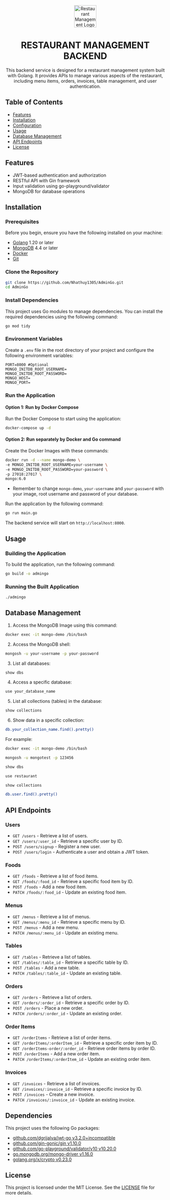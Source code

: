 <div align="center">
  <img src="images/logo.png" alt="Restaurant Management Logo" width="70"/>
</div>

<h1 align="center">RESTAURANT MANAGEMENT BACKEND</h1>

<div align="center">
This backend service is designed for a restaurant management system built with Golang. It provides APIs to manage various aspects of the restaurant, including menu items, orders, invoices, table management, and user authentication.
</div>

## Table of Contents

- [Features](#features)
- [Installation](#installation)
- [Configuration](#configuration)
- [Usage](#usage)
- [Database Management](#database-management)
- [API Endpoints](#api-endpoints)
- [License](#license)

## Features

- JWT-based authentication and authorization
- RESTful API with Gin framework
- Input validation using go-playground/validator
- MongoDB for database operations

## Installation

### Prerequisites

Before you begin, ensure you have the following installed on your machine:

- [Golang](https://golang.org/dl/) 1.20 or later
- [MongoDB](https://www.mongodb.com/try/download/community) 4.4 or later
- [Docker](https://docs.docker.com/engine/install/)
- [Git](https://git-scm.com/)

### Clone the Repository

```bash
git clone https://github.com/Nhathuy1305/AdminGo.git
cd AdminGo
```

### Install Dependencies

This project uses Go modules to manage dependencies. You can install the required dependencies using the following command:

```bash
go mod tidy
```

### Environment Variables

Create a `.env` file in the root directory of your project and configure the following environment variables:

```env
PORT=8000 #Optional
MONGO_INITDB_ROOT_USERNAME=
MONGO_INITDB_ROOT_PASSWORD=
MONGO_HOST=
MONGO_PORT=
```

### Run the Application

#### Option 1: Run by Docker Compose
Run the Docker Compose to start using the application:
```bash
docker-compose up -d
```

#### Option 2: Run separately by Docker and Go command
Create the Docker Images with these commands:
```bash
docker run -d --name mongo-demo \
-e MONGO_INITDB_ROOT_USERNAME=your-username \
-e MONGO_INITDB_ROOT_PASSWORD=your-password \
-p 27018:27017 \
mongo:6.0
```
* Remember to change `mongo-demo`, `your-username` and `your-password` with your image, root username and password of your database.

Run the application by the following command:
```bash
go run main.go
```

The backend service will start on `http://localhost:8000`.

## Usage

### Building the Application

To build the application, run the following command:

```bash
go build -o admingo
```

### Running the Built Application

```bash
./admingo
```

## Database Management

1. Access the MongoDB Image using this command:
```bash
docker exec -it mongo-demo /bin/bash
```
2. Access the MongoDB shell:
```bash
mongosh -u your-username -p your-password
```
3. List all databases:
```bash
show dbs
```
4. Access a specific database:
```bash
use your_database_name
```
5. List all collections (tables) in the database:
```bash
show collections
```
6. Show data in a specific collection:
```bash
db.your_collection_name.find().pretty()
```

For example:
```bash
docker exec -it mongo-demo /bin/bash

mongosh -u mongotest -p 123456

show dbs

use restaurant

show collections

db.user.find().pretty()
```

## API Endpoints

### Users
- `GET /users` - Retrieve a list of users.
- `GET /users/:user_id` - Retrieve a specific user by ID.
- `POST /users/signup` - Register a new user.
- `POST /users/login` - Authenticate a user and obtain a JWT token.

### Foods
- `GET /foods` - Retrieve a list of food items.
- `GET /foods/:food_id` - Retrieve a specific food item by ID.
- `POST /foods` - Add a new food item.
- `PATCH /foods/:food_id` - Update an existing food item.

### Menus
- `GET /menus` - Retrieve a list of menus.
- `GET /menus/:menu_id` - Retrieve a specific menu by ID.
- `POST /menus` - Add a new menu.
- `PATCH /menus/:menu_id` - Update an existing menu.

### Tables
- `GET /tables` - Retrieve a list of tables.
- `GET /tables/:table_id` - Retrieve a specific table by ID.
- `POST /tables` - Add a new table.
- `PATCH /tables/:table_id` - Update an existing table.

### Orders
- `GET /orders` - Retrieve a list of orders.
- `GET /orders/:order_id` - Retrieve a specific order by ID.
- `POST /orders` - Place a new order.
- `PATCH /orders/:order_id` - Update an existing order.

### Order Items
- `GET /orderItems` - Retrieve a list of order items.
- `GET /orderItems/:orderItem_id` - Retrieve a specific order item by ID.
- `GET /orderItems-order/:order_id` - Retrieve order items by order ID.
- `POST /orderItems` - Add a new order item.
- `PATCH /orderItems/:orderItem_id` - Update an existing order item.

### Invoices
- `GET /invoices` - Retrieve a list of invoices.
- `GET /invoices/:invoice_id` - Retrieve a specific invoice by ID.
- `POST /invoices` - Create a new invoice.
- `PATCH /invoices/:invoice_id` - Update an existing invoice.

## Dependencies

This project uses the following Go packages:

- [github.com/dgrijalva/jwt-go v3.2.0+incompatible](https://pkg.go.dev/github.com/dgrijalva/jwt-go)
- [github.com/gin-gonic/gin v1.10.0](https://pkg.go.dev/github.com/gin-gonic/gin)
- [github.com/go-playground/validator/v10 v10.20.0](https://pkg.go.dev/github.com/go-playground/validator/v10)
- [go.mongodb.org/mongo-driver v1.16.0](https://pkg.go.dev/go.mongodb.org/mongo-driver)
- [golang.org/x/crypto v0.23.0](https://pkg.go.dev/golang.org/x/crypto)

## License

This project is licensed under the MIT License. See the [LICENSE](LICENSE) file for more details.